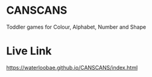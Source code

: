 # CANSCANS
Toddler games for Colour, Alphabet, Number and Shape

# Live Link
https://waterloobae.github.io/CANSCANS/index.html

